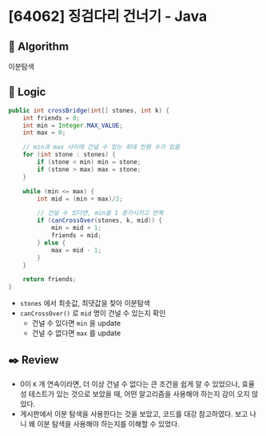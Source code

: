 # [64062] 징검다리 건너기 - Java

## :pushpin: **Algorithm**

이분탐색

## :round_pushpin: **Logic**

```java
public int crossBridge(int[] stones, int k) {
    int friends = 0;
    int min = Integer.MAX_VALUE;
    int max = 0;

    // min과 max 사이에 건널 수 있는 최대 인원 수가 있음
    for (int stone : stones) {
        if (stone < min) min = stone;
        if (stone > max) max = stone;
    }

    while (min <= max) {
        int mid = (min + max)/2;

        // 건널 수 있다면, min을 1 증가시키고 반복
        if (canCrossOver(stones, k, mid)) {
            min = mid + 1;
            friends = mid;
        } else {
            max = mid - 1;
        }
    }

    return friends;
}
```
- `stones` 에서 최솟값, 최댓값을 찾아 이분탐색
- `canCrossOver()` 로 `mid` 명이 건널 수 있는지 확인
    - 건널 수 있다면 `min` 을 update
    - 건널 수 없다면 `max` 를 update

## :black_nib: **Review**

- 0이 `K` 개 연속이라면, 더 이상 건널 수 없다는 큰 조건을 쉽게 알 수 있었으나, 효율성 테스트가 있는 것으로 보았을 때, 어떤 알고리즘을 사용해야 하는지 감이 오지 않았다.
- 게시판에서 이분 탐색을 사용한다는 것을 보았고, 코드를 대강 참고하였다. 보고 나니 왜 이분 탐색을 사용해야 하는지를 이해할 수 있었다.
